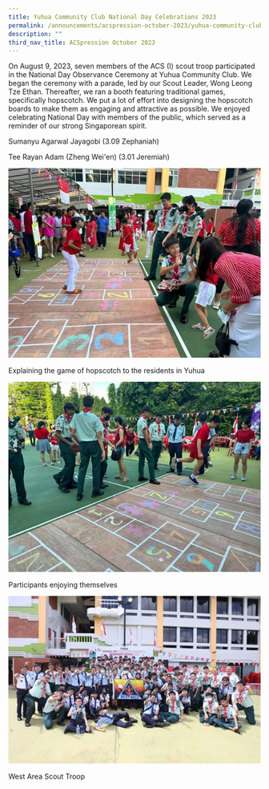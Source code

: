```yaml
---
title: Yuhua Community Club National Day Celebrations 2023
permalink: /announcements/acspression-october-2023/yuhua-community-club-national-day-celebrations-2023/
description: ""
third_nav_title: ACSpression October 2023
---
```


On August 9, 2023, seven members of the ACS (I) scout troop participated in the National Day Observance Ceremony at Yuhua Community Club. We began the ceremony with a parade, led by our Scout Leader, Wong Leong Tze Ethan. Thereafter, we ran a booth featuring traditional games, specifically hopscotch. We put a lot of effort into designing the hopscotch boards to make them as engaging and attractive as possible. We enjoyed celebrating National Day with members of the public, which served as a reminder of our strong Singaporean spirit.

<p>Sumanyu Agarwal Jayagobi (3.09 Zephaniah)</p>

<p>Tee Rayan Adam (Zheng Wei'en) (3.01 Jeremiah)</p>

![](/images/ACSpression/October%202023/Explaining-the-game-of-hopscotch-to-the-residents-in-Yuhua.jpg)
<p>Explaining the game of hopscotch to the residents in Yuhua</p>

![](/images/ACSpression/October%202023/Participants-enjoying-themselves%20.jpg)
<p>Participants enjoying themselves </p>

![](/images/ACSpression/October%202023/West-Area-Scout-Troop.jpg)
<p>West Area Scout Troop</p>
